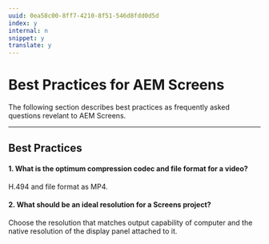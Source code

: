 ```yaml
---
uuid: 0ea58c00-8ff7-4210-8f51-546d8fdd0d5d
index: y
internal: n
snippet: y
translate: y
---
```


# Best Practices for AEM Screens

The following section describes best practices as frequently asked questions revelant to AEM Screens.

---

## Best Practices

#### 1. What is the optimum compression codec and file format for a video?
H.494 and file format as MP4.

#### 2. What should be an ideal resolution for a Screens project?
Choose the resolution that matches output capability of computer and the native resolution of the display panel attached to it.
